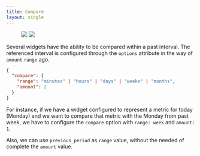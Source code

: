 ```yaml
---
title: Compare
layout: single
---
```


<figure class="half">
    <a href="{{ '/assets/images/compare_1.png' | relative_url }}"><img src="{{ '/assets/images/compare_1.png' | relative_url }}"></a>
    <a href="{{ '/assets/images/compare_2.png' | relative_url }}"><img src="{{ '/assets/images/compare_2.png' | relative_url }}"></a>
    <figcaption></figcaption>
</figure>

Several widgets have the ability to be compared within a past interval. The referenced interval is configured through the `options` attribute in the way of `amount` `range` ago.

```json
{
  "compare": {
    "range": "minutes" | "hours" | "days" | "weeks" | "months",
    "amount": 2
  }
}
```

For instance, if we have a widget configured to represent a metric for today (Monday) and we want to compare that metric with the Monday from past week, we have to configure the `compare` option with `range: week` and `amount: 1`.

Also, we can use `previous_period` as `range` value, without the needed of complete the `amount` value.
